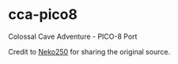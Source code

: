 # cca-pico8
Colossal Cave Adventure - PICO-8 Port

Credit to [Neko250](https://github.com/Neko250/adventure) for sharing the original source.

